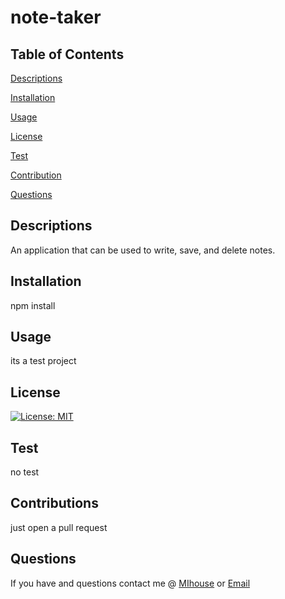 
# note-taker 
## Table of Contents 
[Descriptions](#Descriptions)

[Installation](#Installation)

[Usage](#Usage)

[License](#License)

[Test](#Test)

[Contribution](#Contribution)

[Questions](#Questions)

## Descriptions
An application that can be used to write, save, and delete notes. 
## Installation
npm install
## Usage
its a test project
## License
[![License: MIT](https://img.shields.io/badge/License-MIT-yellow.svg)](https://opensource.org/licenses/MIT)
## Test
no test
## Contributions
just open a pull request
## Questions 
If you have and questions contact me @ [MIhouse](https://github.com/MIllhouse36) or [Email](https://millhousekevin@gmail.com)

